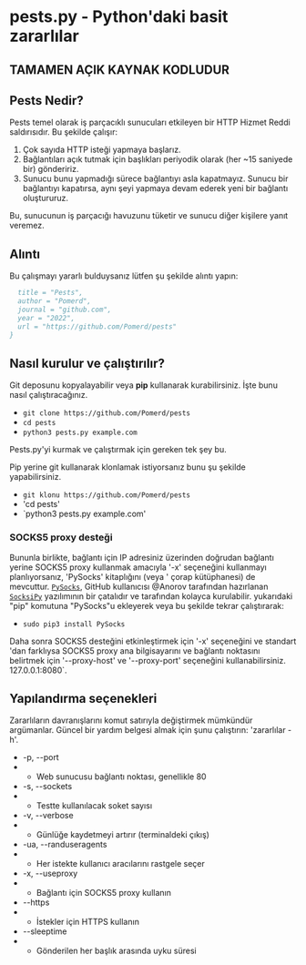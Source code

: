 # pests.py - Python'daki basit zararlılar

## TAMAMEN AÇIK KAYNAK KODLUDUR

## Pests Nedir?
Pests temel olarak iş parçacıklı sunucuları etkileyen bir HTTP Hizmet Reddi saldırısıdır. Bu şekilde çalışır:

1. Çok sayıda HTTP isteği yapmaya başlarız.
2. Bağlantıları açık tutmak için başlıkları periyodik olarak (her ~15 saniyede bir) göndeririz.
3. Sunucu bunu yapmadığı sürece bağlantıyı asla kapatmayız. Sunucu bir bağlantıyı kapatırsa, aynı şeyi yapmaya devam ederek yeni bir bağlantı oluştururuz.

Bu, sunucunun iş parçacığı havuzunu tüketir ve sunucu diğer kişilere yanıt veremez.

## Alıntı

Bu çalışmayı yararlı bulduysanız lütfen şu şekilde alıntı yapın:


```bibtex
  title = "Pests",
  author = "Pomerd",
  journal = "github.com",
  year = "2022",
  url = "https://github.com/Pomerd/pests"
}
```

## Nasıl kurulur ve çalıştırılır?

Git deposunu kopyalayabilir veya **pip** kullanarak kurabilirsiniz. İşte bunu nasıl çalıştıracağınız.

* `git clone https://github.com/Pomerd/pests`
* `cd pests`
* `python3 pests.py example.com`

Pests.py'yi kurmak ve çalıştırmak için gereken tek şey bu.

Pip yerine git kullanarak klonlamak istiyorsanız bunu şu şekilde yapabilirsiniz.

* `git klonu https://github.com/Pomerd/pests`
* 'cd pests'
* `python3 pests.py example.com'

### SOCKS5 proxy desteği

Bununla birlikte, bağlantı için IP adresiniz üzerinden doğrudan bağlantı yerine SOCKS5 proxy kullanmak amacıyla '-x' seçeneğini kullanmayı planlıyorsanız, 'PySocks' kitaplığını (veya ' çorap kütüphanesi) de mevcuttur. [`PySocks`](https://github.com/Anorov/PySocks), GitHub kullanıcısı @Anorov tarafından hazırlanan [`SocksiPy`](http://socksipy.sourceforge.net/) yazılımının bir çatalıdır ve tarafından kolayca kurulabilir. yukarıdaki "pip" komutuna "PySocks"u ekleyerek veya bu şekilde tekrar çalıştırarak:

* `sudo pip3 install PySocks`

Daha sonra SOCKS5 desteğini etkinleştirmek için '-x' seçeneğini ve standart 'dan farklıysa SOCKS5 proxy ana bilgisayarını ve bağlantı noktasını belirtmek için '--proxy-host' ve '--proxy-port' seçeneğini kullanabilirsiniz. 127.0.0.1:8080`.

## Yapılandırma seçenekleri
Zararlıların davranışlarını komut satırıyla değiştirmek mümkündür
argümanlar. Güncel bir yardım belgesi almak için şunu çalıştırın:
'zararlılar -h'.

* -p, --port
* * Web sunucusu bağlantı noktası, genellikle 80
* -s, --sockets
* * Testte kullanılacak soket sayısı
* -v, --verbose
* * Günlüğe kaydetmeyi artırır (terminaldeki çıkış)
* -ua, --randuseragents
* * Her istekte kullanıcı aracılarını rastgele seçer
* -x, --useproxy
* * Bağlantı için SOCKS5 proxy kullanın
* --https
* * İstekler için HTTPS kullanın
* --sleeptime
* * Gönderilen her başlık arasında uyku süresi
